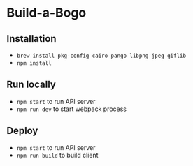 # Build-a-Bogo

## Installation
* `brew install pkg-config cairo pango libpng jpeg giflib`
* `npm install`

## Run locally
* `npm start` to run API server
* `npm run dev` to start webpack process

## Deploy
* `npm start` to run API server
* `npm run build` to build client